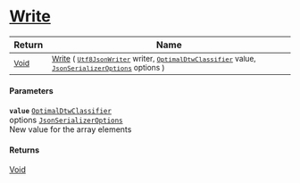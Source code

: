 # [Write](./NetCoreClassifierConverter-100664178.md)



| Return | Name | 
| --- | --- | 
| <sub>[Void](https://docs.microsoft.com/en-us/dotnet/api/System.Void)</sub>| <sub>[Write](./NetCoreClassifierConverter-100664178.md) ( [`Utf8JsonWriter`](https://docs.microsoft.com/en-us/dotnet/api/System.Text.Json.Utf8JsonWriter) writer, [`OptimalDtwClassifier`](./../../../PipelineItems/Classifiers/OptimalDtwClassifier.md) value, [`JsonSerializerOptions`](https://docs.microsoft.com/en-us/dotnet/api/System.Text.Json.JsonSerializerOptions) options )</sub>| <br>


#### Parameters
**`value`**  [`OptimalDtwClassifier`](./../../../PipelineItems/Classifiers/OptimalDtwClassifier.md)<br> options  [`JsonSerializerOptions`](https://docs.microsoft.com/en-us/dotnet/api/System.Text.Json.JsonSerializerOptions)<br>New value for the array elements
#### Returns
[Void](https://docs.microsoft.com/en-us/dotnet/api/System.Void)